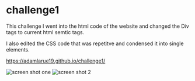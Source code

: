 # challenge1

This challenge I went into the html code of the website and changed the Div tags to current html semtic tags.

I also edited the CSS code that was repetitve and condensed it into single elements.

https://adamlarue19.github.io/challenge1/

![screen shot one](https://user-images.githubusercontent.com/111079858/192054960-6cff03b2-e834-43f3-b4a3-5e6eca1fdb32.JPG)
![screen shot 2](https://user-images.githubusercontent.com/111079858/192055249-c62ce978-d254-4876-8fd5-c1e63d38be75.JPG)
